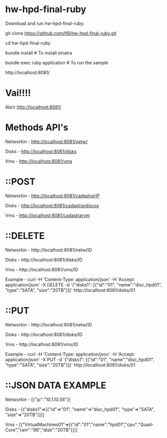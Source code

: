 hw-hpd-final-ruby
====

Download and run hw-hpd-final-ruby:

git clone https://github.com/lf8/hw-hpd-final-ruby.git

cd hw-hpd-final-ruby

bundle install                  # To install sinatra

bundle exec ruby application    # To run the sample

http://localhost:8081/

Vai!!!!
===

Abrir  [http://localhost:8081/](http://localhost:8081/)


Methods API's
=============

Networkin  	-  	[http://localhost:8081/netw/](http://localhost:8081/netw)

Disks  		-  	[http://localhost:8081/disks](http://localhost:8081/disks)

Vms  		-  	[http://localhost:8081/vms](http://localhost:8081/vms)

::POST
=============

Networkin  	-  	[http://localhost:8081/cadastrarIP](http://localhost:8081/cadastrarIP)

Disks  		-  	[http://localhost:8081/cadastrardiscos](http://localhost:8081/cadastrardiscos)

Vms  		-  	[http://localhost:8081/cadastrarvm](http://localhost:8081/cadastrarvm)

::DELETE
=============

Networkin  	-  	http://localhost:8081/netw/ID

Disks  		-  	http://localhost:8081/disks/ID

Vms  		-  	http://localhost:8081/vms/ID


Example 	- 	curl -H 'Content-Type: application/json' -H 'Accept: application/json' -X DELETE -d '{"disks1": [{"id":"01", "name":"disc_hpd01", "type":"SATA", "size":"20TB"}]}' http://localhost:8081/disks/01

::PUT
============

Networkin  	-  	http://localhost:8081/netw/ID

Disks  		-  	http://localhost:8081/disks/ID

Vms  		-  	http://localhost:8081/vms/ID


Example		- 	curl -H 'Content-Type: application/json' -H 'Accept: application/json' -X PUT -d '{"disks1": [{"id":"01", "name":"disc_hpd01", "type":"SATA", "size":"20TB"}]}' http://localhost:8081/disks/01

::JSON DATA EXAMPLE
==================

Networkin	- [{"ip":"10.1.10.56"}]

Disks		- [{"disks1"=>[{"id"=>"01", "name"=>"disc_hpd01", "type"=>"SATA", "size"=>"20TB"}]}]

Vms			- [{"VirtualMachines01"=>[{"id":"01","name":"hpd01","cpu":"Quad-Core","ram":"96","disk":"20TB"}]}]


